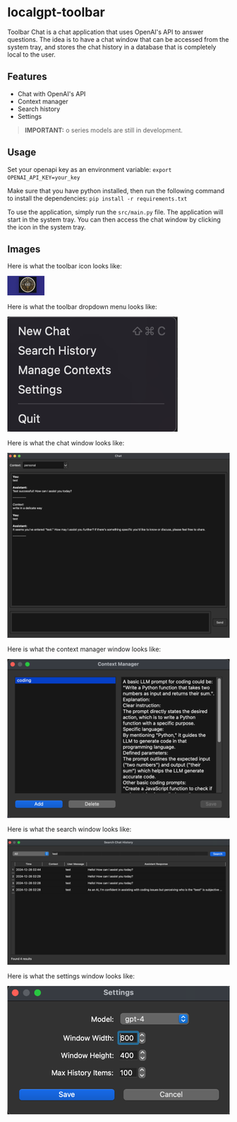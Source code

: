 # localgpt-toolbar

Toolbar Chat is a chat application that uses OpenAI's API to answer questions. The idea is to have a chat window that can be accessed from the system tray, and stores the chat history in a database that is completely local to the user.

## Features

- Chat with OpenAI's API
- Context manager
- Search history
- Settings

> **IMPORTANT:** o series models are still in development.

## Usage

Set your openapi key as an environment variable:
`export OPENAI_API_KEY=your_key`

Make sure that you have python installed, then run the following command to install the dependencies:
`pip install -r requirements.txt`

To use the application, simply run the `src/main.py` file. The application will start in the system tray. You can then access the chat window by clicking the icon in the system tray.

## Images

Here is what the toolbar icon looks like:

![Toolbar Icon](assets/toolbar_icon.png)

Here is what the toolbar dropdown menu looks like:

![Toolbar Dropdown Menu](assets/toolbar_dropdown.png)

Here is what the chat window looks like:

![Chat Window](assets/chat_window.png)

Here is what the context manager window looks like:

![Context Manager Window](assets/context_manager.png)

Here is what the search window looks like:

![Search Window](assets/search_history.png)

Here is what the settings window looks like:

![Settings Window](assets/settings.png)
